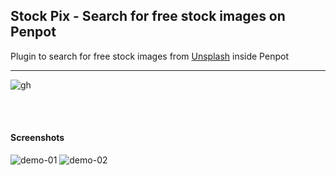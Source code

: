 ## Stock Pix - Search for free stock images on Penpot

Plugin to search for free stock images from [Unsplash](https://unsplash.com) inside Penpot 

<hr>

![gh](https://github.com/user-attachments/assets/a3fec954-e249-4340-adbb-d8dd15f1d906)

<br>
<br>

#### Screenshots
![demo-01](https://github.com/user-attachments/assets/850f00f7-6fcf-45d0-879f-4927196506ef)
![demo-02](https://github.com/user-attachments/assets/85957153-12c0-4c1c-aa9a-8db7ae516b30)
